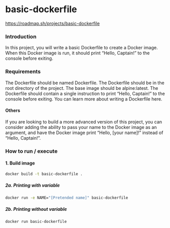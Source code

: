 # basic-dockerfile

https://roadmap.sh/projects/basic-dockerfile

### Introduction

In this project, you will write a basic Dockerfile to create a Docker image. When this Docker image is run, it should print “Hello, Captain!” to the console before exiting.

### Requirements

The Dockerfile should be named Dockerfile.
The Dockerfile should be in the root directory of the project.
The base image should be alpine:latest.
The Dockerfile should contain a single instruction to print “Hello, Captain!” to the console before exiting.
You can learn more about writing a Dockerfile here.


#### Others
If you are looking to build a more advanced version of this project, you can consider adding the ability to pass your name to the Docker image as an argument, and have the Docker image print “Hello, [your name]!” instead of “Hello, Captain!”.


### How to run / execute

#### 1. Build image

```bash
docker build -t basic-dockerfile .
```

##### 2a. Printing with variable

```bash
docker run -e NAME="[Pretended name]" basic-dockerfile
```

##### 2b. Printing without variable
```bash
docker run basic-dockerfile
```
